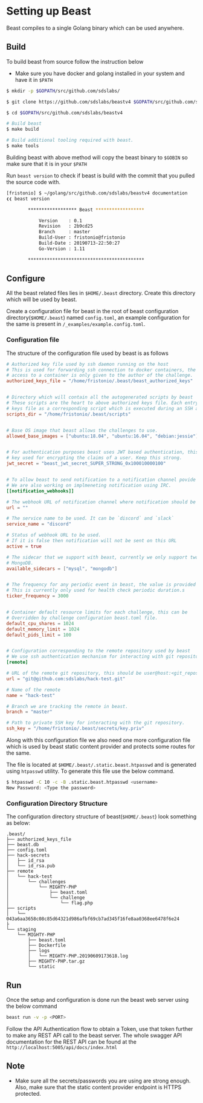 # Setting up Beast

Beast compiles to a single Golang binary which can be used anywhere.

## Build

To build beast from source follow the instruction below

* Make sure you have docker and golang installed in your system and have it in `$PATH`

```bash
$ mkdir -p $GOPATH/src/github.com/sdslabs/ 

$ git clone https://github.com/sdslabs/beastv4 $GOPATH/src/github.com/sdslabs/beastv4

$ cd $GOPATH/src/github.com/sdslabs/beastv4

# Build beast
$ make build

# Build additional tooling required with beast.
$ make tools 
```

Building beast with above method will copy the beast binary to `$GOBIN` so make sure that it is in your `$PATH`

Run `beast version` to check if beast is build with the commit that you pulled the source code with.

```bash
[fristonio] $ ~/golang/src/github.com/sdslabs/beastv4 documentation
❮❮ beast version

        ****************** Beast ******************

            Version    : 0.1
            Revision   : 2b9cd25
            Branch     : master
            Build-User : fristonio@fristonio
            Build-Date : 20190713-22:50:27
            Go-Version : 1.11

        *******************************************
```

## Configure

All the beast related files lies in `$HOME/.beast` directory. Create this directory which will be used by beast.

Create a configuration file for beast in the root of beast configuration directory(`$HOME/.beast`) named `config.toml`, an example configuration for the same is present in `/_examples/example.config.toml`.

### Configuration file

The structure of the configuration file used by beast is as follows

```toml
# Authorized key file used by ssh daemon running on the host
# This is used for forwarding ssh connection to docker containers, the
# access to a container is only given to the author of the challenge.
authorized_keys_file = "/home/fristonio/.beast/beast_authorized_keys"


# Directory which will contain all the autogenerated scripts by beast
# These scripts are the heart to above authorized keys file. Each entry in authorized
# keys file as a corresponding script which is executed during an SSH attempt.
scripts_dir = "/home/fristonio/.beast/scripts"


# Base OS image that beast allows the challenges to use.
allowed_base_images = ["ubuntu:18.04", "ubuntu:16.04", "debian:jessie"]


# For authentication purposes beast uses JWT based authentication, this is the
# key used for encrypting the claims of a user. Keep this strong.
jwt_secret = "beast_jwt_secret_SUPER_STRONG_0x100010000100"


# To allow beast to send notification to a notification channel povide this webhook URL
# We are also working on implmeneting notification using IRC.
[[notification_webhooks]]

# The webhook URL of notification channel where notification should be sent
url = ""

# The service name to be used. It can be `discord` and `slack`
service_name = "discord"

# Status of webhook URL to be used. 
# If it is false then notification will not be sent on this URL
active = true

# The sidecar that we support with beast, currently we only support two MySQL and 
# MongoDB.
available_sidecars = ["mysql", "mongodb"]


# The frequency for any periodic event in beast, the value is provided in seconds.
# This is currently only used for health check periodic duration.s
ticker_frequency = 3000


# Container default resource limits for each challenge, this can be 
# Overridden by challenge configuration beast.toml file.
default_cpu_shares = 1024
default_memory_limit = 1024
default_pids_limit = 100


# Configuration corresponding to the remote repository used by beast
# We use ssh authentication mechanism for interacting with git repository.
[remote]

# URL of the remote git repository, this should be user@host:<git_repository> format
url = "git@github.com:sdslabs/hack-test.git"

# Name of the remote
name = "hack-test"

# Branch we are tracking the remote in beast.
branch = "master"

# Path to private SSH key for interacting with the git repository.
ssh_key = "/home/fristonio/.beast/secrets/key.priv"
```

Along with this configuration file we also need one more configuration file which is used by beast static content provider
and protects some routes for the same.

The file is located at `$HOME/.beast/.static.beast.htpasswd` and is generated using `htpasswd` utility. To generate this file 
use the below command.

```bash
$ htpasswd -C 10 -c -B .static.beast.htpasswd <username>
New Password: <Type the password>
```

### Configuration Directory Structure

The configuration directory structure of beast(`$HOME/.beast`) look something as below:

```
.beast/                                                                                         
├── authorized_keys_file                                                                                           
├── beast.db                                                                                
├── config.toml                                                                                 
├── hack-secrets                                                                                
│   ├── id_rsa                                                                            
│   └── id_rsa.pub                                                                               
├── remote                                                                           
│   └── hack-test                                          
│       └── challenges                                     
│           └── MIGHTY-PHP                                 
│               ├── beast.toml
│               └── challenge                              
│                   └── flag.php
├── scripts
│   └── 043a6aa3658c08c85d64321d986afbf69cb7ad345f16fe8aa0368ee6478f6e24
├
└── staging
    └── MIGHTY-PHP
        ├── beast.toml
        ├── Dockerfile
        ├── logs
        │   └── MIGHTY-PHP.20190609173618.log
        ├── MIGHTY-PHP.tar.gz
        └── static
```

## Run

Once the setup and configuration is done run the beast web server using the below command

```bash
beast run -v -p <PORT>
```

Follow the API Authentication flow to obtain a Token, use that token further to make any REST API call to the beast server.
The whole swagger API documentation for the REST API can be found at the `http://localhost:5005/api/docs/index.html`

## Note

* Make sure all the secrets/passwords you are using are strong enough. Also, make sure that the static content provider endpoint
is HTTPS protected.
